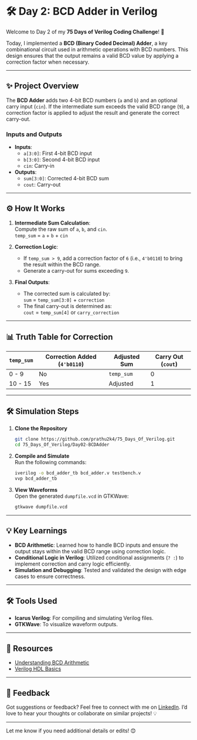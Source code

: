 # 🛠️ Day 2: BCD Adder in Verilog  

Welcome to Day 2 of my **75 Days of Verilog Coding Challenge**! 🎉  

Today, I implemented a **BCD (Binary Coded Decimal) Adder**, a key combinational circuit used in arithmetic operations with BCD numbers. This design ensures that the output remains a valid BCD value by applying a correction factor when necessary.  

---

## ✨ Project Overview  

The **BCD Adder** adds two 4-bit BCD numbers (`a` and `b`) and an optional carry input (`cin`). If the intermediate sum exceeds the valid BCD range (`9`), a correction factor is applied to adjust the result and generate the correct carry-out.  

### **Inputs and Outputs**  
- **Inputs**:  
  - `a[3:0]`: First 4-bit BCD input  
  - `b[3:0]`: Second 4-bit BCD input  
  - `cin`: Carry-in  
- **Outputs**:  
  - `sum[3:0]`: Corrected 4-bit BCD sum  
  - `cout`: Carry-out  

---

## ⚙️ How It Works  

1. **Intermediate Sum Calculation**:  
   Compute the raw sum of `a`, `b`, and `cin`.  
   `temp_sum` =  `a` + `b` + `cin`

2. **Correction Logic**:  
   - If `temp_sum > 9`, add a correction factor of `6` (i.e., `4'b0110`) to bring the result within the BCD range.  
   - Generate a carry-out for sums exceeding `9`.  

3. **Final Outputs**:  
   - The corrected sum is calculated by:  
     `sum` = `temp_sum[3:0]` + `correction`
   - The final carry-out is determined as:  
     `cout` = `temp_sum[4]` or `carry_correction`  

---

## 📊 Truth Table for Correction  

| `temp_sum` | Correction Added (`4'b0110`) | Adjusted Sum | Carry Out (`cout`) |
|------------|------------------------------|--------------|--------------------|
| 0 - 9      | No                          | `temp_sum`   | 0                  |
| 10 - 15    | Yes                         | Adjusted     | 1                  |

---

## 🛠️ Simulation Steps  

1. **Clone the Repository**  
   ```bash
   git clone https://github.com/prathu2k4/75_Days_Of_Verilog.git
   cd 75_Days_Of_Verilog/Day02-BCDAdder
   ```

2. **Compile and Simulate**  
   Run the following commands:  
   ```bash
   iverilog -o bcd_adder_tb bcd_adder.v testbench.v
   vvp bcd_adder_tb
   ```

3. **View Waveforms**  
   Open the generated `dumpfile.vcd` in GTKWave:  
   ```bash
   gtkwave dumpfile.vcd
   ```  

---

## 💡 Key Learnings  

- **BCD Arithmetic**: Learned how to handle BCD inputs and ensure the output stays within the valid BCD range using correction logic.  
- **Conditional Logic in Verilog**: Utilized conditional assignments (`? :`) to implement correction and carry logic efficiently.  
- **Simulation and Debugging**: Tested and validated the design with edge cases to ensure correctness.  

---

## 🛠️ Tools Used  

- **Icarus Verilog**: For compiling and simulating Verilog files.  
- **GTKWave**: To visualize waveform outputs.  

---

## 🔗 Resources  

- [Understanding BCD Arithmetic](https://en.wikipedia.org/wiki/Binary-coded_decimal)  
- [Verilog HDL Basics](https://en.wikipedia.org/wiki/Verilog)  

---

## 🤝 Feedback  

Got suggestions or feedback? Feel free to connect with me on [LinkedIn](https://www.linkedin.com/in/pratham-jainvs). I’d love to hear your thoughts or collaborate on similar projects! 💡  

--- 

Let me know if you need additional details or edits! 😊
